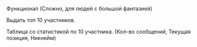Функционал (Сложно, для людей с большой фантазией)

Выдать топ 10 участников.

Таблица со статистикой по 10 участника.
(Кол-во сообщений, Текущая позиция, Никнейм)